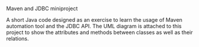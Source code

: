 Maven and JDBC miniproject

A short Java code designed as an exercise to learn the usage of Maven automation tool and the JDBC API. The UML diagram is attached to this project to show the attributes and methods between classes as well as their relations.